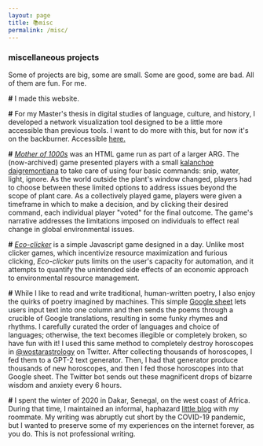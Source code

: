 ```yaml
---
layout: page
title: 📚misc
permalink: /misc/
---
```


### miscellaneous projects

Some of projects are big, some are small. Some are good, some are bad. All of them are fun. For me.

**\#** I made this website.

**\#** For my Master's thesis in digital studies of language, culture, and history, I developed a network visualization tool designed to be a little more accessible than previous tools. I want to do more with this, but for now it's on the backburner. Accessible [here.](https://loss.peterforberg.com)

<!-- **\#** For my Bachelor's thesis in sociology, I summarized my research in the form of an interactive quiz. You can check it out [here.](https://qquiz.peterforberg.com) -->

**\#** *[Mother of 1000s](https://mother1000s.peterforberg.com)* was an HTML game run as part of a larger ARG. The (now-archived) game presented players with a small [kalanchoe daigremontiana](https://en.wikipedia.org/wiki/Kalanchoe_daigremontiana) to take care of using four basic commands: snip, water, light, ignore. As the world outside the plant's window changed, players had to choose between these limited options to address issues beyond the scope of plant care. As a collectively played game, players were given a timeframe in which to make a decision, and by clicking their desired command, each individual player "voted" for the final outcome. The game's narrative addresses the limitations imposed on individuals to effect real change in global environmental issues.

**\#** *[Eco-clicker](https://eco-clicker.peterforberg.com)* is a simple Javascript game designed in a day. Unlike most clicker games, which incentivize resource maximization and furious clicking, *Eco-clicker* puts limits on the user's capacity for automation, and it attempts to quantify the unintended side effects of an economic approach to environmental resource management.

**\#** While I like to read and write traditional, human-written poetry, I also enjoy the quirks of poetry imagined by machines. This simple [Google sheet](https://docs.google.com/spreadsheets/d/1qUE27J2VIthnXfBCxStaENDxnBpGLMQ4Mnqiwi_GoLg/copy) lets users input text into one column and then sends the poems through a crucible of Google translations, resulting in some funky rhymes and rhythms. I carefully curated the order of languages and choice of languages; otherwise, the text becomes illegible or completely broken, so have fun with it! I used this same method to completely destroy horoscopes in [@wostarastrology](https://twitter.com/wostarastrology) on Twitter. After collecting thousands of horoscopes, I fed them to a GPT-2 text generator. Then, I had that generator produce thousands of new horoscopes, and then I fed those horoscopes into that Google sheet. The Twitter bot sends out these magnificent drops of bizarre wisdom and anxiety every 6 hours.

**\#** I spent the winter of 2020 in Dakar, Senegal, on the west coast of Africa. During that time, I maintained an informal, haphazard [little blog](https://peterandnickgotodakar.peterforberg.com) with my roommate. My writing was abruptly cut short by the COVID-19 pandemic, but I wanted to preserve some of my experiences on the internet forever, as you do. This is not professional writing.